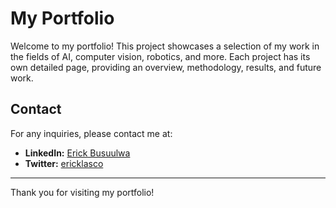 # My Portfolio

Welcome to my portfolio! This project showcases a selection of my work in the fields of AI, computer vision, robotics, and more. Each project has its own detailed page, providing an overview, methodology, results, and future work.


## Contact

For any inquiries, please contact me at:


- **LinkedIn:** [Erick Busuulwa](https://www.linkedin.com/in/erick-busuulwa-82383a170/)
- **Twitter:** [ericklasco](https://twitter.com/ericklasco)

---

Thank you for visiting my portfolio!
